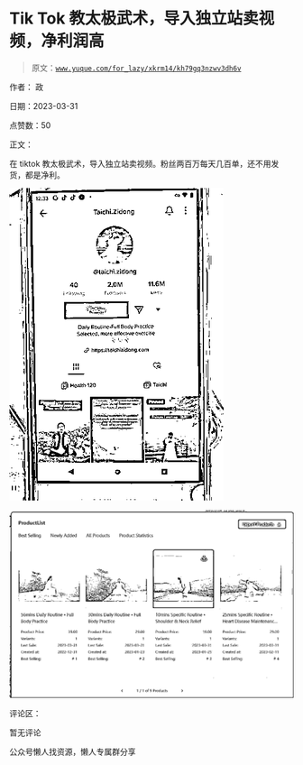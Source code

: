 # Tik Tok 教太极武术，导入独立站卖视频，净利润高

> 原文：[`www.yuque.com/for_lazy/xkrm14/kh79gq3nzwv3dh6v`](https://www.yuque.com/for_lazy/xkrm14/kh79gq3nzwv3dh6v)



作者： 政



日期：2023-03-31



点赞数：50



正文：



在 tiktok 教太极武术，导入独立站卖视频。粉丝两百万每天几百单，还不用发货，都是净利。



![](img/4800283b804411e013c71fe0c76b9ed9.png)



![](img/41a8a1436cb2d08ab2d97197814d5e04.png)



评论区：



暂无评论



公众号懒人找资源，懒人专属群分享

